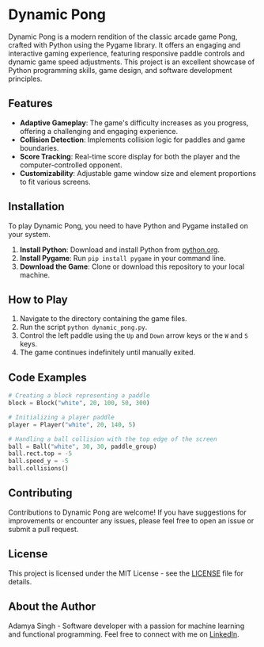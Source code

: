 # Dynamic Pong

Dynamic Pong is a modern rendition of the classic arcade game Pong, crafted with Python using the Pygame library. It offers an engaging and interactive gaming experience, featuring responsive paddle controls and dynamic game speed adjustments. This project is an excellent showcase of Python programming skills, game design, and software development principles.

## Features

- **Adaptive Gameplay**: The game's difficulty increases as you progress, offering a challenging and engaging experience.
- **Collision Detection**: Implements collision logic for paddles and game boundaries.
- **Score Tracking**: Real-time score display for both the player and the computer-controlled opponent.
- **Customizability**: Adjustable game window size and element proportions to fit various screens.

## Installation

To play Dynamic Pong, you need to have Python and Pygame installed on your system.

1. **Install Python**: Download and install Python from [python.org](https://www.python.org/downloads/).
2. **Install Pygame**: Run `pip install pygame` in your command line.
3. **Download the Game**: Clone or download this repository to your local machine.

## How to Play

1. Navigate to the directory containing the game files.
2. Run the script `python dynamic_pong.py`.
3. Control the left paddle using the `Up` and `Down` arrow keys or the `W` and `S` keys.
4. The game continues indefinitely until manually exited.

## Code Examples

```python
# Creating a block representing a paddle
block = Block("white", 20, 100, 50, 300)
```

```python
# Initializing a player paddle
player = Player("white", 20, 140, 5)
```

```python
# Handling a ball collision with the top edge of the screen
ball = Ball("white", 30, 30, paddle_group)
ball.rect.top = -5
ball.speed_y = -5
ball.collisions()
```

## Contributing

Contributions to Dynamic Pong are welcome! If you have suggestions for improvements or encounter any issues, please feel free to open an issue or submit a pull request.

## License

This project is licensed under the MIT License - see the [LICENSE](LICENSE) file for details.

## About the Author

Adamya Singh - Software developer with a passion for machine learning and functional programming. Feel free to connect with me on [LinkedIn](https://www.linkedin.com/in/adamya-singh-0a8746184/).

